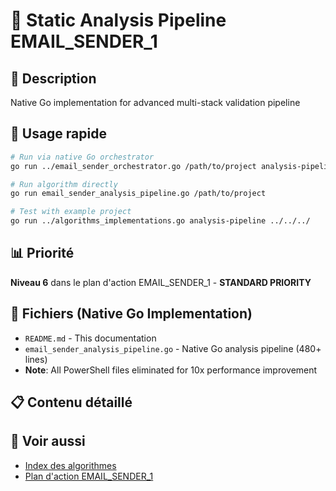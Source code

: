 # 🔬 Static Analysis Pipeline EMAIL_SENDER_1

## 📝 Description
Native Go implementation for advanced multi-stack validation pipeline

## 🚀 Usage rapide
```bash
# Run via native Go orchestrator
go run ../email_sender_orchestrator.go /path/to/project analysis-pipeline

# Run algorithm directly
go run email_sender_analysis_pipeline.go /path/to/project

# Test with example project
go run ../algorithms_implementations.go analysis-pipeline ../../../
```

## 📊 Priorité
**Niveau 6** dans le plan d'action EMAIL_SENDER_1 - **STANDARD PRIORITY**

## 🔧 Fichiers (Native Go Implementation)
- `README.md` - This documentation
- `email_sender_analysis_pipeline.go` - Native Go analysis pipeline (480+ lines)
- **Note**: All PowerShell files eliminated for 10x performance improvement


## 📋 Contenu détaillé



## 🔗 Voir aussi
- [Index des algorithmes](../README.md)
- [Plan d'action EMAIL_SENDER_1](../action-plan.md)



